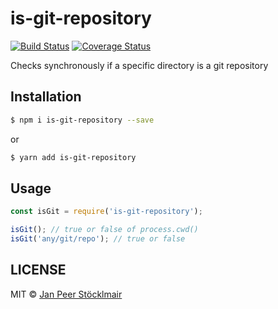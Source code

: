 # is-git-repository

[![Build Status](https://travis-ci.org/JPeer264/node-is-git-repository.svg?branch=master)](https://travis-ci.org/JPeer264/node-is-git-repository) [![Coverage Status](https://coveralls.io/repos/github/JPeer264/node-is-git-repository/badge.svg?branch=master)](https://coveralls.io/github/JPeer264/node-is-git-repository?branch=master)

Checks synchronously if a specific directory is a git repository

## Installation

```sh
$ npm i is-git-repository --save
```
or
```sh
$ yarn add is-git-repository
```

## Usage

```js
const isGit = require('is-git-repository');

isGit(); // true or false of process.cwd()
isGit('any/git/repo'); // true or false
```

## LICENSE

MIT © [Jan Peer Stöcklmair](https://www.jpeer.at)
